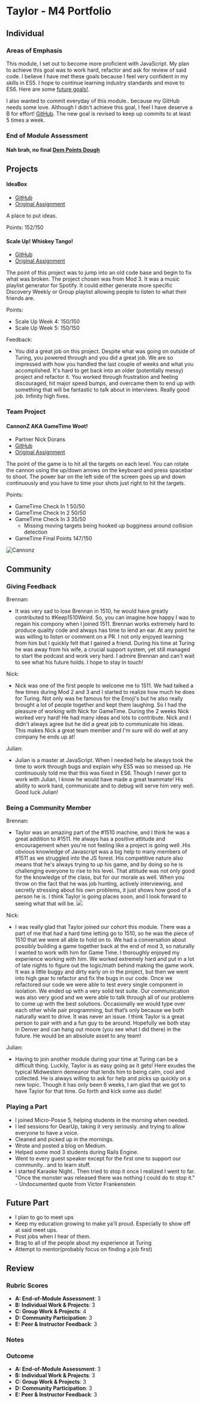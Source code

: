 # Taylor - M4 Portfolio

## Individual

### Areas of Emphasis

This module, I set out to become more proficient with JavaScript. My plan to achieve this goal was to work hard, refactor and ask for review of said code. I believe I have met these goals because I feel very confident in my skills in ES5. I hope to continue learning industry standards and move to ES6. Here are some [future goals!](https://gist.github.com/Tman22/24fdcd674e0d06f6918880b605b1fbac).

I also wanted to commit everyday of this module.. because my GitHub needs some love. Although I didn't achieve this goal, I feel I have deserve a B for effort! [GitHub](https://github.com/Tman22).
The new goal is revised to keep up commits to at least 5 times a week.

### End of Module Assessment

#### Nah brah, no final [Dem Points Dough](https://docs.google.com/spreadsheets/d/15uCWDXsBFu4WVWkEuHks8dbUqcg2LxI6l8rHETcOSsE/edit#gid=0)

## Projects

#### IdeaBox

* [GitHub](https://github.com/Tman22/idea_box2)
* [Original Assignment](https://github.com/turingschool/ruby-submissions/blob/master/1511/module_4_assignments/ideabox2.0/taylor_moore.md)

A place to put ideas.

Points: 152/150

#### Scale Up! Whiskey Tango!

* [GitHub](https://github.com/Jlawlzz/personal-project)
* [Original Assignment](https://github.com/turingschool/ruby-submissions/blob/master/1511/module_4_assignments/scale-up-wk-5/template-whiskey-tango.markdown)

The point of this project was to jump into an old code base and begin to fix what was broken. The project chosen was from Mod 3. It was a music playlist generator for Spotify. It could either generate more specific Discovery Weekly or Group playlist allowing people to listen to what their friends are.

Points:
  - Scale Up Week 4: 150/150
  - Scale Up Week 5: 150/150

Feedback:
  - You did a great job on this project. Despite what was going on outside of Turing, you powered through and you did a great job. We are so impressed with how you handled the last couple of weeks and what you accomplished. It's hard to get back into an older (potentially messy) project and refactor it. You worked through frustration and feeling discouraged, hit major speed bumps, and overcame them to end up with something that will be fantastic to talk about in interviews. Really good job. Infinity high fives.

### Team Project

#### CannonZ AKA GameTime Woot!

* Partner Nick Dorans
* [GitHub](https://github.com/Tman22/game-time)
* [Original Assignment](https://github.com/turingschool/ruby-submissions/tree/master/1511/module_4_assignments/gametime/naylor)

The point of the game is to hit all the targets on each level. You can rotate the cannon using the up/down arrows on the keyboard and press spacebar to shoot. The power bar on the left side of the screen goes up and down continuously and you have to time your shots just right to hit the targets.

Points:
- GameTime Check In 1 50/50
- GameTime Check In 2 50/50
- GameTime Check In 3 35/50
  - Missing moving targets being hooked up
    bugginess around collision detection
- GameTime Final Points 147/150

![Cannonz](http://g.recordit.co/MTt0kmvPYy.gif)

## Community

### Giving Feedback

Brennan:
  - It was very sad to lose Brennan in 1510, he would have greatly contributed to #Keep1510Weird. So, you can imagine how happy I was to regain his compony when I joined 1511. Brennan works extremely hard to produce quality code and always has time to lend an ear. At any point he was willing to listen or comment on a PR. I not only enjoyed learning from him but I quickly felt that I gained a friend.  During his time at Turing he was away from his wife, a crucial support system, yet still managed to start the podcast and work very hard. I admire Brennan and can't wait to see what his future holds. I hope to stay in touch!

Nick:
  - Nick was one of the first people to welcome me to 1511. We had talked a few times during Mod 2 and 3 and I started to realize how much he does for Turing. Not only was he famous for the Emoji's but he also really brought a lot of people together and kept them laughing. So I had the pleasure of working with Nick for GameTime. During the 2 weeks Nick worked very hard! He had many ideas and lots to contribute. Nick and I didn't always agree but he did a great job to communicate his ideas. This makes Nick a great team member and I'm sure will do well at any company he ends up at!

Julian:
  - Julian is a master at JavaScript. When I needed help he always took the time to work through bugs and explain why ES5 was so messed up. He continuously told me that this was fixed in ES6. Though I never got to work with Julian, I know he would have made a great teammate! His ability to work hard, communicate and to debug will serve him very well. Good luck Julian!

### Being a Community Member

Brennan:
  - Taylor was an amazing part of the #1510 machine, and I think he was a great addition to #1511. He always has a positive attitude and encouragement when you're not feeling like a project is going well .His obvious knowledge of Javascript was a big help to many members of #1511 as we struggled into the JS forest. His competitive nature also means that he's always trying to up his game, and by doing so he is challenging everyone to rise to his level. That attitude was not only good for the knowledge of the class, but for our morale as well. When you throw on the fact that he was job hunting, actively interviewing, and secretly stressing about his own problems, it just shows how good of a person he is.
  I think Taylor is going places soon, and I look forward to seeing what that will be. ![](https://media2.giphy.com/media/LVbeDr6Wx1hgk/giphy.gif)

Nick:
- I was really glad that Taylor joined our cohort this module. There was a part of me that had a hard time letting go to 1510, so he was the piece of 1510 that we were all able to hold on to. We had a conversation about possibly building a game together back at the end of mod 3, so naturally I wanted to work with him for Game Time. I thoroughly enjoyed my experience working with him. We worked extremely hard and put in a lot of late nights to figure out the logic/math behind making the game work. It was a little buggy and dirty early on in the project, but then we went into high gear to refactor and fix the bugs in our code. Once we refactored our code we were able to test every single component in isolation. We ended up with a very solid test suite. Our communication was also very good and we were able to talk through all of our problems to come up with the best solutions. Occasionally we would type over each other while pair programming, but that’s only because we both naturally want to drive. It was never an issue. I think Taylor is a great person to pair with and a fun guy to be around. Hopefully we both stay in Denver and can hang out moore (you see what I did there) in the future. He would be an absolute asset to any team!

Julian:
- Having to join another module during your time at Turing can be a difficult thing. Luckily, Taylor is as easy going as it gets! Here exudes the typical Midwestern demeanor that lends him to being calm, cool and collected. He is always willing to ask for help and picks up quickly on a new topic. Though it has only been 6 weeks, I am glad that we got to have Taylor for that time. Go forth and kick some ass dude!


### Playing a Part

- I joined Micro-Posse 5, helping students in the morning when needed.
- I led sessions for GearUp, taking it very seriously. and trying to allow everyone to have a voice.
- Cleaned and picked up in the mornings.
- Wrote and posted a blog on Medium.
- Helped some mod 3 students during Rails Engine.
- Went to every guest speaker except for the first one to support our community.. and to learn stuff.
- I started Karaoke Night.. Then tried to stop it once I realized I went to far. "Once the monster was released there was nothing I could do to stop it." - Undocumented quote from Victor Frankenstein

## Future Part
 - I plan to go to meet ups
 - Keep my education growing to make ya'll proud. Especially to show off at said meet ups.
 - Post jobs when I hear of them.
 - Brag to all of the people about my experience at Turing
 - Attempt to mentor(probably focus on finding a job first)


## Review

### Rubric Scores

* **A: End-of-Module Assessment**: 3
* **B: Individual Work & Projects**: 3
* **C: Group Work & Projects**: 4
* **D: Community Participation**: 3
* **E: Peer & Instructor Feedback**: 3

### Notes

### Outcome

* **A: End-of-Module Assessment**: 3
* **B: Individual Work & Projects**: 3
* **C: Group Work & Projects**: 3
* **D: Community Participation**: 3
* **E: Peer & Instructor Feedback**: 3

